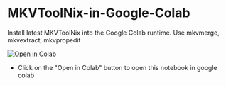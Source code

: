 # MKVToolNix-in-Google-Colab
Install latest MKVToolNix into the Google Colab runtime. Use mkvmerge, mkvextract, mkvpropedit

<a href="https://colab.research.google.com/github/dropcreations/MKVToolNix-in-Google-Colab/blob/main/MKVToolNix-in-Google-Colab.ipynb"><img src="https://colab.research.google.com/assets/colab-badge.svg" alt="Open in Colab"/></a>
<br>
* Click on the "Open in Colab" button to open this notebook in google colab
